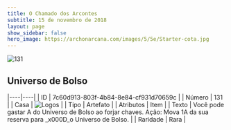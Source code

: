 ```yaml
---
title: O Chamado dos Arcontes
subtitle: 15 de novembro de 2018
layout: page
show_sidebar: false
hero_image: https://archonarcana.com/images/5/5e/Starter-cota.jpg
---
```


![131](https://cdn.keyforgegame.com/media/card_front/pt/341_131_Q67W5PMV8768_pt.png)

## Universo de Bolso

|----|----|
| ID | 7c60d913-803f-4b84-8e84-cf931d70659c |
| Número | 131 |
| Casa | ![Logos](https://archonarcana.com/images/thumb/c/ce/Logos.png/22px-Logos.png "Logos") |
| Tipo | Artefato |
| Atributos | Item |
| Texto | Você pode gastar A do Universo de Bolso ao forjar chaves. Ação: Mova 1A da sua reserva para _x000D_o Universo de Bolso. |
| Raridade | Rara |
